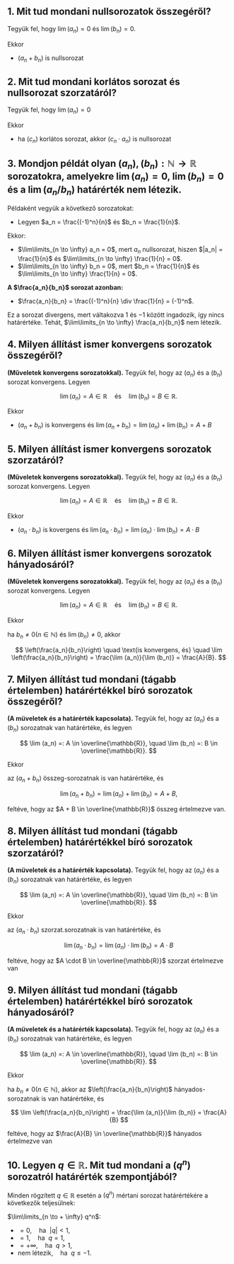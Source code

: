 ## 1. Mit tud mondani nullsorozatok összegéről?

Tegyük fel, hogy $\lim (a_n) = 0$ és $\lim (b_n) = 0$.

Ekkor
-  $(a_n + b_n)$ is nullsorozat

## 2. Mit tud mondani korlátos sorozat és nullsorozat szorzatáról?

Tegyük fel, hogy $\lim (a_n) = 0$

Ekkor
- ha $(c_n)$ korlátos sorozat, akkor $(c_n \cdot a_n)$ is nullsorozat

## 3. Mondjon példát olyan $(a_n), (b_n) : \mathbb{N} \to \mathbb{R}$ sorozatokra, amelyekre $\lim (a_n) = 0$, $\lim(b_n) = 0$ és a $\lim (a_n/b_n)$ határérték nem létezik.

Példaként vegyük a következő sorozatokat:

- Legyen $a_n = \frac{(-1)^n}{n}$ és $b_n = \frac{1}{n}$.

Ekkor:

- $\lim\limits_{n \to \infty} a_n = 0$, mert $a_n$ nullsorozat, hiszen $|a_n| = \frac{1}{n}$ és $\lim\limits_{n \to \infty} \frac{1}{n} = 0$.
- $\lim\limits_{n \to \infty} b_n = 0$, mert $b_n = \frac{1}{n}$ és $\lim\limits_{n \to \infty} \frac{1}{n} = 0$.

**A $\frac{a_n}{b_n}$ sorozat azonban:**

- $\frac{a_n}{b_n} = \frac{(-1)^n}{n} \div \frac{1}{n} = (-1)^n$.

Ez a sorozat divergens, mert váltakozva $1$ és $-1$ között ingadozik, így nincs határértéke. Tehát, $\lim\limits_{n \to \infty} \frac{a_n}{b_n}$ nem létezik.

## 4. Milyen állítást ismer konvergens sorozatok összegéről?

**(Műveletek konvergens sorozatokkal).** Tegyük fel, hogy az $(a_n)$ és a $(b_n)$ sorozat konvergens. Legyen

$$
\lim (a_n) = A \in \mathbb{R} \quad \text{és} \quad \lim (b_n) = B \in \mathbb{R}.
$$

Ekkor

- $(a_n + b_n)$ is konvergens és $\lim (a_n + b_n) = \lim (a_n) + \lim (b_n) = A + B$

## 5. Milyen állítást ismer konvergens sorozatok szorzatáról?

**(Műveletek konvergens sorozatokkal).** Tegyük fel, hogy az $(a_n)$ és a $(b_n)$ sorozat konvergens. Legyen

$$
\lim (a_n) = A \in \mathbb{R} \quad \text{és} \quad \lim (b_n) = B \in \mathbb{R}.
$$

Ekkor

- $(a_n \cdot b_n)$ is kovergens és $\lim (a_n \cdot b_n) = \lim (a_n) \cdot \lim (b_n) = A \cdot B$

## 6. Milyen állítást ismer konvergens sorozatok hányadosáról?

**(Műveletek konvergens sorozatokkal).** Tegyük fel, hogy az $(a_n)$ és a $(b_n)$ sorozat konvergens. Legyen

$$
\lim (a_n) = A \in \mathbb{R} \quad \text{és} \quad \lim (b_n) = B \in \mathbb{R}.
$$

Ekkor

ha $b_n \neq 0 (n \in \mathbb{N})$ és $\lim(b_n) \neq 0$, akkor

$$
\left(\frac{a_n}{b_n}\right) \quad \text{is konvergens, és} \quad \lim \left(\frac{a_n}{b_n}\right) = \frac{\lim (a_n)}{\lim (b_n)} = \frac{A}{B}.
$$

## 7. Milyen állítást tud mondani (tágabb értelemben) határértékkel bíró sorozatok összegéről?

**(A müveletek és a határérték kapcsolata).** Tegyük fel, hogy az $(a_n)$ és a $(b_n)$ sorozatnak van határértéke, és legyen

$$
\lim (a_n) =: A \in \overline{\mathbb{R}}, \quad \lim (b_n) =: B \in \overline{\mathbb{R}}.
$$

Ekkor

az $(a_n + b_n)$ összeg-sorozatnak is van határértéke, és 

$$
\lim (a_n + b_n) = \lim (a_n) + \lim (b_n) = A + B,
$$

feltéve, hogy az $A + B \in \overline{\mathbb{R}}$ összeg értelmezve van.

## 8. Milyen állítást tud mondani (tágabb értelemben) határértékkel bíró sorozatok szorzatáról?

**(A müveletek és a határérték kapcsolata).** Tegyük fel, hogy az $(a_n)$ és a $(b_n)$ sorozatnak van határértéke, és legyen

$$
\lim (a_n) =: A \in \overline{\mathbb{R}}, \quad \lim (b_n) =: B \in \overline{\mathbb{R}}.
$$

Ekkor

az $(a_n \cdot b_n)$ szorzat.sorozatnak is van határértéke, és

$$
\lim (a_n \cdot b_n) = \lim (a_n) \cdot \lim (b_n) = A \cdot B
$$

feltéve, hogy az $A \cdot B \in \overline{\mathbb{R}}$ szorzat értelmezve van

## 9. Milyen állítást tud mondani (tágabb értelemben) határértékkel bíró sorozatok hányadosáról?

**(A müveletek és a határérték kapcsolata).** Tegyük fel, hogy az $(a_n)$ és a $(b_n)$ sorozatnak van határértéke, és legyen

$$
\lim (a_n) =: A \in \overline{\mathbb{R}}, \quad \lim (b_n) =: B \in \overline{\mathbb{R}}.
$$

Ekkor

ha $b_n \neq 0 (n \in \mathbb{N})$, akkor az $\left(\frac{a_n}{b_n}\right)$ hányados-sorozatnak is van határértéke, és 

$$
\lim \left(\frac{a_n}{b_n}\right) = \frac{\lim (a_n)}{\lim (b_n)} = \frac{A}{B}
$$

feltéve, hogy az $\frac{A}{B} \in \overline{\mathbb{R}}$ hányados értelmezve van

## 10. Legyen $q \in \mathbb{R}$. Mit tud mondani a $(q^n)$ sorozatról határérték szempontjából?

Minden rögzített $q \in \mathbb{R}$ esetén a $(q^n)$ mértani sorozat határértékére a következők teljesülnek:

$\lim\limits_{n \to + \infty} q^n$:

- $= 0, \quad \text{ha} \ \ |q| < 1$,
- $= 1, \quad \text{ha} \ \ q = 1$,
- $= + \infty, \quad \text{ha} \ \ q > 1$,
- $\text{nem létezik,} \quad \text{ha} \ \ q \leq -1$.